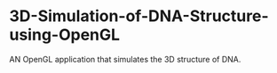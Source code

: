 # 3D-Simulation-of-DNA-Structure-using-OpenGL
AN OpenGL application that simulates the 3D structure of DNA.
